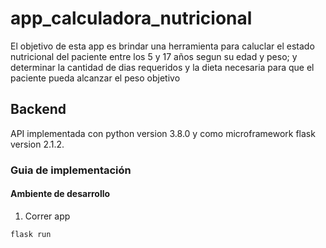 # app_calculadora_nutricional
El objetivo de esta app es brindar una herramienta para caluclar el estado nutricional del paciente entre los 5 y 17 años segun su edad y peso; y determinar la cantidad de dias requeridos y la dieta necesaria  para que el paciente pueda alcanzar el peso objetivo  
## Backend
API implementada con python version 3.8.0 y como microframework flask version 2.1.2.
### Guia de implementación
#### Ambiente de desarrollo

1. Correr app
```sh
flask run
```
